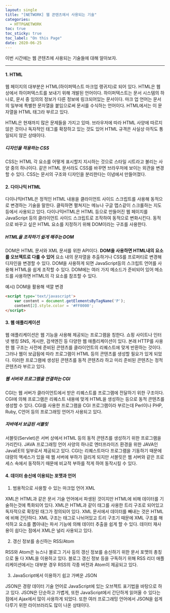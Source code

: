 ```yaml
---
layout: single
title: "[NETWORK] 웹 콘텐츠에서 사용되는 기술"
categories:
  - HTTP&NETWORK
toc: true
toc_sticky: true
toc_label: "On this Page"
date: 2020-06-25
---
```




이번 시간에는 웹 콘텐츠에 사용되는 기술들에 대해 알아보자.

-----------

#### 1.  HTML

웹 페이지의 대부분은 HTML(하이퍼텍스트 마크업 랭귀지)로 되어 있다.  HTML은 웹 상에서 하이퍼텍스트를 보내기 위해 개발된 언어이다.  하이퍼텍스트는 문서 시스템의 하나로, 문서 중 임의의 정보가 다른 정보에 링크되어있는 문서이다.  마크 업 언어는 문서의 일부에 특별한 문자열을 붙임으로써 문서를 수식하는 언어이다.  HTML에서는 이 문자열을 HTML 태그라 부르고 있다.

HTML은 현재까지 많은 문제들을 가지고 있따.  브라우저에 따라 HTML 사양에 따르지 않은 것이나 독자적인 태그를 확장하고 있는 것도 있어 HTML 규격은 사실상 아직도 통일되지 않은 상태이다.



##### 디자인을 적용하는 CSS

CSS는 HTML 각 요소를 어떻게 표시할지 지시하는 것으로 스타일 시트라고 불리는 사양 중의 하나이다.  같은 HTML 문서라도 CSS를 바꾸면 브라우저에 보이는 외관을 변경할 수 있다.  CSS는 문서의 구조와 디자인을 분리한다는 이념에서 만들어졌다.





#### 2. 다이나믹 HTML

다이나믹HTML은 정적인 HTML 내용을 클라이언트 사이드 스크립트를 사용해 동적으로 변경하는 기술을 말한다.  클릭하면 펼쳐지는 메뉴나 구글 맵스같이 스크롤하는 지도 등에서 사용되고 있다.  다이나믹HTML은 HTML 등으로 만들어진 웹 페이지를 JavaScript 등의 클라이언트 사이드 스크립트로 조작하여 동적으로 변화시킨다.  동적으로 바꾸고 싶은 HTML 요소를 지정하기 위해 DOM이라는 구조를 사용한다.



##### HTML을 조작하기 쉽게 해주는 DOM

DOM은 HTML 문서와 XML 문서를 위한 API이다.  **DOM을 사용하면 HTML내의 요소를 오브젝트로 다룰 수 있어** 요소 내의 문자열을 추출하거나 CSS를 프로퍼티로 변경해 디자인을 변경할 수 있다.  DOM을 사용하게 되면 JavaScript등의 스크립트 언어를 사용해 HTML을 쉽게 조작할 수 있다.  DOM에는 여러 가지 메소드가 준비되어 있어 메소드를 사용하면 HTML의 각 요소를 참조할 수 있다.

예시) DOM을 활용해 색깔 변경

```html
<script type='text/javascript'>
	var content = document.getElementsByTagName('P');
	content[2].style.color = '#FF0000';
</script>
```





#### 3. 웹 애플리케이션

웹 애플리케이션은 웹 기능을 사용해 제공되는 프로그램을 칭한다.  쇼핑 사이트나 인터넷 뱅킹 SNS, 게시판, 검색엔진 등 다양한 웹 애플리케이션이 있다.  본래 HTTP를 사용한 웹 구조는 사전에 준비된 콘텐츠를 클라이언트의 리퀘스트에 맞게 반환하는 것이다.  그러나 웹이 보급됨에 따라 프로그램이 HTML 등의 콘텐츠를 생성할 필요가 있게 되었다.  이러한 프로그램에 생성된 콘텐츠를 동적 콘텐츠라 하고 미리 준비된 콘텐츠는 정적 콘텐츠라 부르고 있다.



##### 웹 서버와 프로그램을 연결하는 CGI

CGI는 웹 서버가 클라이언트에서 받은 리퀘스트를 프로그램에 전달하기 위한 구조이다.  CGI에 의해 프로그램은 리퀘스트 내용에 맞게 HTML을 생성하는 등으로 동적 콘텐츠를 생성할 수 있다.  CGI를 사용한 프로그램을 CGI 프로그램이라 부르는데 Perl이나 PHP, Ruby, C언어 등의 프로그래밍 언어가 사용되고 있다.



##### 자바에서 보급된 서블릿

서블릿(Servlet)은 서버 상에서 HTML 등의 동적 콘텐츠를 생성하기 위한 프로그램을 가리킨다.  JAVA 프로그래밍 언어 사양의 하나로 엔터프라이즈 환경을 위한 JAVA인 JavaEE의 일부로서 제공되고 있다.  CGI는 리퀘스트마다 프로그램을 기동하기 때문에 대량의 액세스가 있을 때 웹 서버에 부하가 걸리게 되지만 서블릿은 웹 서버와 같은 프로세스 속에서 동작하기 때문에 비교적 부하를 적게 하여 동작시킬 수 있다.





#### 4. 데이터 송신에 이용되는 포맷과 언어

1) 범용적으로 사용할 수 있는 마크업 언어 XML

XML은 HTML과 같은 문서 기술 언어에서 파생된 것이지만 HTML에 비해 데이터를 기술하는것에 특화되어 있다.  XML은 HTML과 같이 태그를 사용한 트리 구조로 되어있고 독자적으로 확장된 태그가 정의되어 있다.  XML 문서에서 데이터를 빼내는 것은 HTML에 비해 간단하다.  XML 구조는 태그로 나뉘어있고 트리 구조기 때문에 XML 구조를 해석하고 요소를 뽑아내는 파서 기능에 의해 데이터 추출을 쉽게 할 수 있다.  데이터 재사용이 쉽다는 점에서 XML은 널리 사용되고 있다.

2) 갱신 정보를 송신하는 RSS/Atom

RSS와 Atom은 뉴스나 블로그 기사 등의 갱신 정보를 송신하기 위한 문서 포맷의 총칭으로 둘 다 XML을 이용하고 있다.  블로그 갱신 정보 등을 구독하기 위해 RSS 리더 애플리케이션에서는 대부분 경우 RSS의 각종 버전과 Atom이 제공되고 있다.

3) JavaScript에서 이용하기 쉽고 가벼운 JSON

JSON은 경량 데이터 기술 언어로 JavaScript에 있는 오브젝트 표기법을 바탕으로 하고 있다.  JSON은 단순하고 가볍게, 또한 JavaScript에서 간단하게 읽어올 수 있다는 점에서 Ajax에서 많이 사용하게 되었다.  또한 여러 프로그래밍 언어에서 JSON을 쉽게 다루기 위한 라이브러리도 많이 나온 상태이다.

